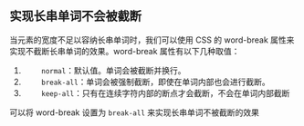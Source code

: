 ## 实现长串单词不会被截断

当元素的宽度不足以容纳长串单词时，我们可以使用 CSS 的 word-break 属性来实现不截断长串单词的效果。word-break 属性有以下几种取值：

1. &emsp;&emsp; `normal`：默认值。单词会被截断并换行。
2. &emsp;&emsp; `break-all`：单词会被强制截断，即使在单词内部也会进行截断。
3. &emsp;&emsp; `keep-all`：只有在连续字符内部的断点才会截断，不会在单词内部截断
   <br>

可以将 word-break 设置为 `break-all` 来实现长串单词不被截断的效果
